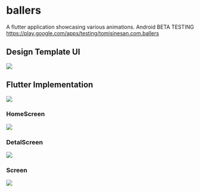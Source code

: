 # ballers

A flutter application showcasing various animations.
Android BETA TESTING https://play.google.com/apps/testing/tomisinesan.com.ballers

## Design Template UI
![](images/screenTemplate/mundial_balls.gif)


## Flutter Implementation
![](images/screenTemplate/ballers.gif)

### HomeScreen
![](images/screenTemplate/view1.png)

### DetalScreen
![](images/screenTemplate/view2.png)

 ### Screen
![](images/screenTemplate/view3.png)



